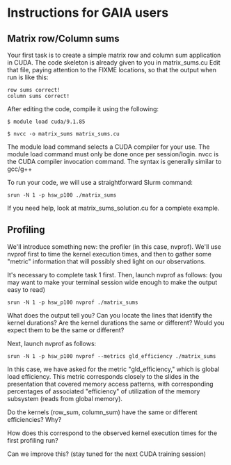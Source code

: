 # Instructions for GAIA users

## Matrix row/Column sums

Your first task is to create a simple matrix row and column sum application in CUDA.  The code skeleton is already given to you in matrix_sums.cu   Edit that file, paying attention to the FIXME locations, so that the output when run is like this:

```
row sums correct!
column sums correct!
```

After editing the code, compile it using the following:

`$ module load cuda/9.1.85`

`$ nvcc -o matrix_sums matrix_sums.cu`

The module load command selects a CUDA compiler for your use. The module load command must only be done once per session/login.  nvcc is the CUDA compiler invocation command. The syntax is generally similar to gcc/g++

To run your code, we will use a straightforward Slurm command:

`srun -N 1 -p hsw_p100 ./matrix_sums`

If you need help, look at matrix_sums_solution.cu for a complete example.

## Profiling

We'll introduce something new: the profiler (in this case, nvprof).  We'll use nvprof first to time the kernel execution times, and then to gather some "metric" information that will possibly shed light on our observations.

It's necessary to complete task 1 first.  Then, launch nvprof as follows:
(you may want to make your terminal session wide enough to make the output easy to read)

`srun -N 1 -p hsw_p100 nvprof ./matrix_sums`

What does the output tell you?
Can you locate the lines that identify the kernel durations?
Are the kernel durations the same or different?
Would you expect them to be the same or different?

Next, launch nvprof as follows:

`srun -N 1 -p hsw_p100 nvprof --metrics gld_efficiency ./matrix_sums`

In this case, we have asked for the metric "gld_efficiency," which is global load efficiency.  This metric corresponds closely to the slides in the presentation that covered memory access patterns, with corresponding percentages of associated "efficiency" of utilization of the memory subsystem (reads from global memory).

Do the kernels (row_sum, column_sum) have the same or different efficiencies?
Why?

How does this correspond to the observed kernel execution times for the first profiling run?

Can we improve this?  (stay tuned for the next CUDA training session)
